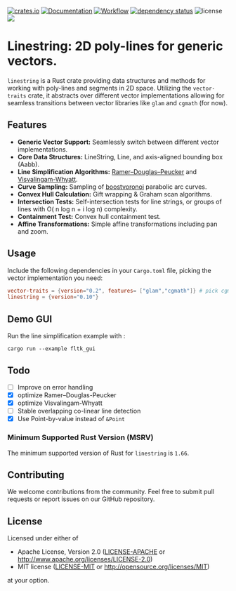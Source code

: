 [![crates.io](https://img.shields.io/crates/v/linestring.svg)](https://crates.io/crates/linestring)
[![Documentation](https://docs.rs/linestring/badge.svg)](https://docs.rs/linestring)
[![Workflow](https://github.com/eadf/linestring.rs/workflows/Rust/badge.svg)](https://github.com/eadf/linestring.rs/workflows/Rust/badge.svg)
[![dependency status](https://deps.rs/crate/linestring/0.10.2/status.svg)](https://deps.rs/crate/linestring/0.10.2)
![license](https://img.shields.io/crates/l/linestring)
[![](https://img.shields.io/static/v1?label=Sponsor&message=%E2%9D%A4&logo=GitHub&color=%23fe8e86)](https://github.com/sponsors/eadf)

# Linestring: 2D poly-lines for generic vectors.

`linestring` is a Rust crate providing data structures and methods for working with poly-lines and segments in 2D space.
Utilizing the `vector-traits` crate, it abstracts over different vector implementations allowing for seamless
transitions between vector libraries like `glam` and `cgmath` (for now).

## Features

- **Generic Vector Support:** Seamlessly switch between different vector implementations.
- **Core Data Structures:** LineString, Line, and axis-aligned bounding box (Aabb).
- **Line Simplification Algorithms:** [Ramer–Douglas–Peucker](https://en.wikipedia.org/wiki/Ramer–Douglas–Peucker_algorithm) and [Visvalingam-Whyatt](https://en.wikipedia.org/wiki/Visvalingam–Whyatt_algorithm).
- **Curve Sampling:** Sampling of [boostvoronoi](https://github.com/eadf/boostvoronoi.rs) parabolic arc curves.
- **Convex Hull Calculation:** Gift wrapping & Graham scan algorithms.
- **Intersection Tests:** Self-intersection tests for line strings, or groups of lines with O( n log n + i log n) complexity.
- **Containment Test:** Convex hull containment test.
- **Affine Transformations:** Simple affine transformations including pan and zoom.

## Usage

Include the following dependencies in your `Cargo.toml` file, picking the vector implementation you need:
```toml
vector-traits = {version="0.2", features= ["glam","cgmath"]} # pick cgmath or glam, whatever you need
linestring = {version="0.10"}
```

## Demo GUI
Run the line simplification example with :
```shell
cargo run --example fltk_gui
```

## Todo
- [ ] Improve on error handling
- [x] optimize Ramer–Douglas-Peucker
- [x] optimize Visvalingam-Whyatt
- [ ] Stable overlapping co-linear line detection
- [x] Use Point-by-value instead of `&Point`

### Minimum Supported Rust Version (MSRV)

The minimum supported version of Rust for `linestring` is `1.66`.

## Contributing

We welcome contributions from the community.
Feel free to submit pull requests or report issues on our GitHub repository.

## License

Licensed under either of

* Apache License, Version 2.0 ([LICENSE-APACHE](LICENSE-APACHE)
  or http://www.apache.org/licenses/LICENSE-2.0)
* MIT license ([LICENSE-MIT](LICENSE-MIT)
  or http://opensource.org/licenses/MIT)

at your option.

